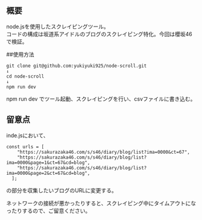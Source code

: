## 概要
node.jsを使用したスクレイピングツール。  
コードの構成は坂道系アイドルのブログのスクレイピング特化。今回は櫻坂46で検証。

##使用方法

```
git clone git@github.com:yukiyuki925/node-scroll.git
↓
cd node-scroll
↓
npm run dev
```
npm run dev でツール起動、スクレイピングを行い、csvファイルに書き込む。

## 留意点

inde.jsにおいて、

```
const urls = [
    "https://sakurazaka46.com/s/s46/diary/blog/list?ima=0000&ct=67",
    "https://sakurazaka46.com/s/s46/diary/blog/list?ima=0000&page=1&ct=67&cd=blog",
    "https://sakurazaka46.com/s/s46/diary/blog/list?ima=0000&page=2&ct=67&cd=blog",
  ];
```
の部分を収集したいブログのURLに変更する。  

ネットワークの接続が悪かったりすると、スクレイピング中にタイムアウトになったりするので、ご留意ください。
